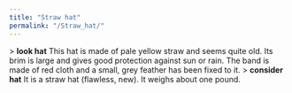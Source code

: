 ```yaml
---
title: "Straw hat"
permalink: "/Straw_hat/"
---
```


\> **look hat**
This hat is made of pale yellow straw and seems quite old. Its brim is
large
and gives good protection against sun or rain. The band is made of red
cloth
and a small, grey feather has been fixed to it.
\> **consider hat**
It is a straw hat (flawless, new).
It weighs about one pound.